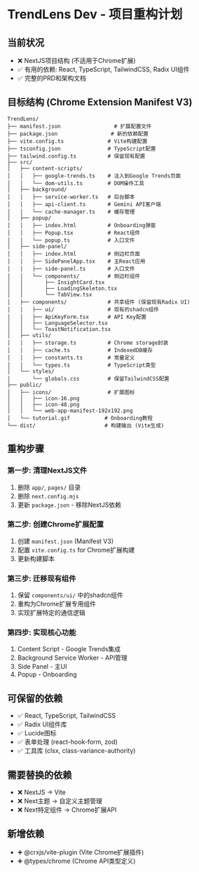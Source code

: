 # TrendLens Dev - 项目重构计划

## 当前状况
- ❌ NextJS项目结构 (不适用于Chrome扩展)
- ✅ 有用的依赖: React, TypeScript, TailwindCSS, Radix UI组件
- ✅ 完整的PRD和架构文档

## 目标结构 (Chrome Extension Manifest V3)

```
TrendLens/
├── manifest.json                 # 扩展配置文件
├── package.json                 # 新的依赖配置
├── vite.config.ts              # Vite构建配置
├── tsconfig.json               # TypeScript配置
├── tailwind.config.ts          # 保留现有配置
├── src/
│   ├── content-scripts/
│   │   ├── google-trends.ts    # 注入到Google Trends页面
│   │   └── dom-utils.ts        # DOM操作工具
│   ├── background/
│   │   ├── service-worker.ts   # 后台脚本
│   │   ├── api-client.ts       # Gemini API客户端
│   │   └── cache-manager.ts    # 缓存管理
│   ├── popup/
│   │   ├── index.html          # Onboarding弹窗
│   │   ├── Popup.tsx           # React组件
│   │   └── popup.ts            # 入口文件
│   ├── side-panel/
│   │   ├── index.html          # 侧边栏页面
│   │   ├── SidePanelApp.tsx    # 主React应用
│   │   ├── side-panel.ts       # 入口文件
│   │   └── components/         # 侧边栏组件
│   │       ├── InsightCard.tsx
│   │       ├── LoadingSkeleton.tsx
│   │       └── TabView.tsx
│   ├── components/             # 共享组件 (保留现有Radix UI)
│   │   ├── ui/                 # 现有的shadcn组件
│   │   ├── ApiKeyForm.tsx      # API Key配置
│   │   ├── LanguageSelector.tsx
│   │   └── ToastNotification.tsx
│   ├── utils/
│   │   ├── storage.ts          # Chrome storage封装
│   │   ├── cache.ts            # IndexedDB缓存
│   │   ├── constants.ts        # 常量定义
│   │   └── types.ts            # TypeScript类型
│   └── styles/
│       └── globals.css         # 保留TailwindCSS配置
├── public/
│   ├── icons/                  # 扩展图标
│   │   ├── icon-16.png
│   │   ├── icon-48.png
│   │   └── web-app-manifest-192x192.png
│   └── tutorial.gif           # Onboarding教程
└── dist/                      # 构建输出 (Vite生成)
```

## 重构步骤

### 第一步: 清理NextJS文件
1. 删除 `app/`, `pages/` 目录
2. 删除 `next.config.mjs`
3. 更新 `package.json` - 移除NextJS依赖

### 第二步: 创建Chrome扩展配置
1. 创建 `manifest.json` (Manifest V3)
2. 配置 `vite.config.ts` for Chrome扩展构建
3. 更新构建脚本

### 第三步: 迁移现有组件
1. 保留 `components/ui/` 中的shadcn组件
2. 重构为Chrome扩展专用组件
3. 实现扩展特定的通信逻辑

### 第四步: 实现核心功能
1. Content Script - Google Trends集成
2. Background Service Worker - API管理
3. Side Panel - 主UI
4. Popup - Onboarding

## 可保留的依赖
- ✅ React, TypeScript, TailwindCSS
- ✅ Radix UI组件库
- ✅ Lucide图标
- ✅ 表单处理 (react-hook-form, zod)
- ✅ 工具库 (clsx, class-variance-authority)

## 需要替换的依赖
- ❌ NextJS → Vite
- ❌ Next主题 → 自定义主题管理
- ❌ Next特定组件 → Chrome扩展API

## 新增依赖
- ➕ @crxjs/vite-plugin (Vite Chrome扩展插件)
- ➕ @types/chrome (Chrome API类型定义) 
